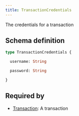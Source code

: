 ```yaml
---
title: TransactionCredentials
---
```


The credentials for a transaction

## Schema definition
```graphql
type TransactionCredentials {

  username: String 

  password: String 

}
```

## Required by
* [Transaction](graphql/schema/transaction.md): A transaction
